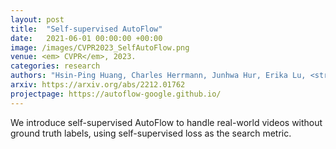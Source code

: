 ```yaml
---
layout: post
title:  "Self-supervised AutoFlow"
date:   2021-06-01 00:00:00 +00:00
image: /images/CVPR2023_SelfAutoFlow.png
venue: <em> CVPR</em>, 2023.
categories: research
authors: "Hsin-Ping Huang, Charles Herrmann, Junhwa Hur, Erika Lu, <strong>Kyle Sargent</strong>, Austin Stone, Ming-Hsuan Yang, Deqing Sun"
arxiv: https://arxiv.org/abs/2212.01762
projectpage: https://autoflow-google.github.io/
---
```

We introduce self-supervised AutoFlow to handle real-world videos without ground truth labels, using self-supervised loss as the search metric.
